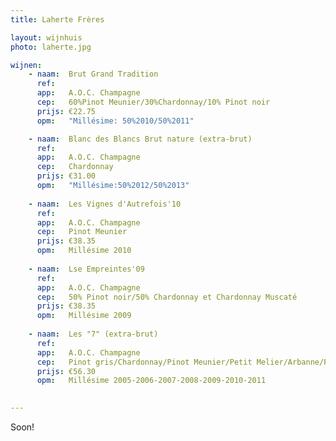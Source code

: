 ```yaml
---
title: Laherte Frères

layout: wijnhuis
photo: laherte.jpg

wijnen:
    - naam:  Brut Grand Tradition
      ref:   
      app:   A.O.C. Champagne
      cep:   60%Pinot Meunier/30%Chardonnay/10% Pinot noir
      prijs: €22.75
      opm:   "Millésime: 50%2010/50%2011"

    - naam:  Blanc des Blancs Brut nature (extra-brut)
      ref:   
      app:   A.O.C. Champagne
      cep:   Chardonnay
      prijs: €31.00
      opm:   "Millésime:50%2012/50%2013"
      
    - naam:  Les Vignes d'Autrefois'10
      ref:   
      app:   A.O.C. Champagne
      cep:   Pinot Meunier
      prijs: €38.35
      opm:   Millésime 2010
      
    - naam:  Lse Empreintes'09
      ref:   
      app:   A.O.C. Champagne
      cep:   50% Pinot noir/50% Chardonnay et Chardonnay Muscaté
      prijs: €38.35
      opm:   Millésime 2009
      
    - naam:  Les "7" (extra-brut)
      ref:
      app:   A.O.C. Champagne
      cep:   Pinot gris/Chardonnay/Pinot Meunier/Petit Melier/Arbanne/Pinot noir/Pinot blanc
      prijs: €56.30
      opm:   Millésime 2005-2006-2007-2008-2009-2010-2011

 
---
```

Soon!


